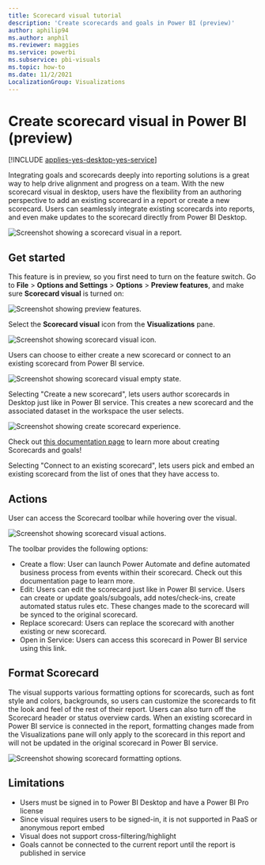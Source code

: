```yaml
---
title: Scorecard visual tutorial
description: 'Create scorecards and goals in Power BI (preview)'
author: aphilip94
ms.author: anphil
ms.reviewer: maggies
ms.service: powerbi
ms.subservice: pbi-visuals
ms.topic: how-to
ms.date: 11/2/2021
LocalizationGroup: Visualizations
---
```

# Create scorecard visual in Power BI (preview)

[!INCLUDE [applies-yes-desktop-yes-service](../includes/applies-yes-desktop-yes-service.md)]

Integrating goals and scorecards deeply into reporting solutions is a great way to help drive alignment and progress on a team. With the new scorecard visual in desktop, users have the flexibility from an authoring perspective to add an existing scorecard in a report or create a new scorecard. Users can seamlessly integrate existing scorecards into reports, and even make updates to the scorecard directly from Power BI Desktop. 

![Screenshot showing a scorecard visual in a report.](media/power-bi-visualization-scorecard-visual/scorecard-visual.png)

## Get started
This feature is in preview, so you first need to turn on the feature switch. Go to **File** > **Options and Settings** > **Options** > **Preview features**, and make sure **Scorecard visual** is turned on:

![Screenshot showing preview features.](media/power-bi-visualization-scorecard-visual/preview-feature.png)

Select the **Scorecard visual** icon from the **Visualizations** pane.

![Screenshot showing scorecard visual icon.](media/power-bi-visualization-scorecard-visual/scorecard-visual-icon.png)

Users can choose to either create a new scorecard or connect to an existing scorecard from Power BI service.

![Screenshot showing scorecard visual empty state.](media/power-bi-visualization-scorecard-visual/scorecard-visual-empty-state.png)

Selecting "Create a new scorecard", lets users author scorecards in Desktop just like in Power BI service. This creates a new scorecard and the associated dataset in the workspace the user selects.

![Screenshot showing create scorecard experience.](media/power-bi-visualization-scorecard-visual/create-scorecard.png)

Check out [this documentation page](https://docs.microsoft.com/en-us/power-bi/create-reports/service-goals-create) to learn more about creating Scorecards and goals!

Selecting "Connect to an existing scorecard", lets users pick and embed an existing  scorecard from the list of ones that they have access to.

## Actions 
User can access the Scorecard toolbar while hovering over the visual.

![Screenshot showing scorecard visual actions.](media/power-bi-visualization-scorecard-visual/actions.png)

The toolbar provides the following options:
 - Create a flow: User can launch Power Automate and define automated business process from events within their scorecard. Check out this documentation page to learn more.
 - Edit: Users can edit the scorecard just like in Power BI service. Users can create or update goals/subgoals, add notes/check-ins, create automated status rules etc. These changes made to the scorecard will be synced to the original scorecard. 
 - Replace scorecard: Users can replace the scorecard with another existing or new scorecard.
 - Open in Service:  Users can access this scorecard in Power BI service using this link.

## Format Scorecard
 The visual supports various formatting options for scorecards, such as font style and colors, backgrounds, so users can customize the scorecards to fit the look and feel of the rest of their report. Users can also turn off the Scorecard header or status overview cards. When an existing scorecard in Power BI service is connected in the report, formatting changes made from the Visualizations pane will only apply to the scorecard in this report and will not be updated in the original scorecard in Power BI service.
 
 ![Screenshot showing scorecard formatting options.](media/power-bi-visualization-scorecard-visual/format-scorecard.png)
 
## Limitations
- Users must be signed in to Power BI Desktop and have a Power BI Pro license
- Since visual requires users to be signed-in, it is not supported in PaaS or anonymous report embed
- Visual does not support cross-filtering/highlight
- Goals cannot be connected to the current report until the report is published in service
